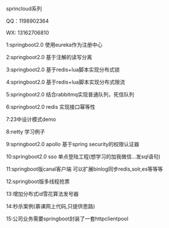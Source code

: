sprincloud系列

QQ：1198902364

WX: 13162706810

1:springboot2.0 使用eureka作为注册中心

2:springboot2.0 基于注解的读写分离

3:springboot2.0 基于redis+lua脚本实现分布式锁

4:springboot2.0 基于redis+lua脚本实现分布式限流

5:springboot2.0 结合rabbitmq实现普通队列，死信队列

6:springboot2.0 redis 实现接口幂等性

7:23中设计模式demo

8:netty 学习例子

9:springboot2.0 apollo 基于spring security的权限认证器

10:springboot2.0 sso 单点登陆工程(想学习的加我微信...发sql语句)

11:springboot版canal客户端 可以扩展binlog同步redis,solr,es等等等

12:springboot版多线程抢票

13:增加分布式id雪花算法发号器

14:秒杀案例(慕课网上代码,只提供思路)

15:公司业务需要springboot封装了一套httpclientpool